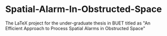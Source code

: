 # Spatial-Alarm-In-Obstructed-Space
The LaTeX project for the under-graduate thesis in BUET titled as "An Efficient Approach to Process Spatial Alarms in Obstructed Space"
